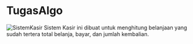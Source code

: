 # TugasAlgo
![SistemKasir](https://github.com/Resta134/TugasAlgo/assets/149498121/5e753bcc-3d06-4604-8dfb-3678c41bfbc7)
Sistem Kasir ini dibuat untuk menghitung belanjaan yang sudah tertera total belanja, bayar, dan jumlah kembalian.
